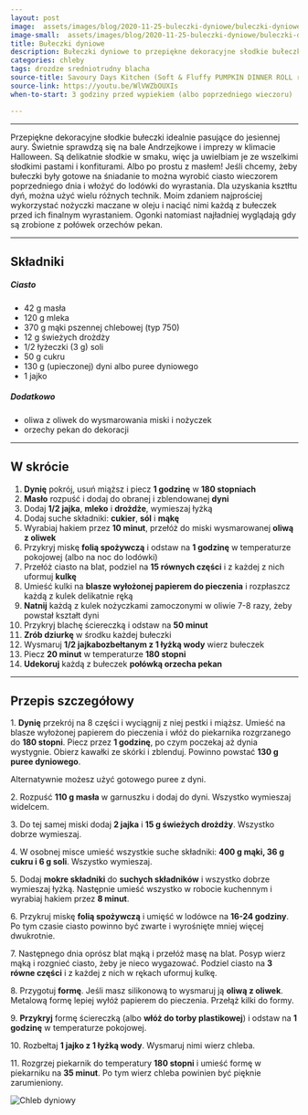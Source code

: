```yaml
---
layout: post
image:  assets/images/blog/2020-11-25-buleczki-dyniowe/buleczki-dyniowe.jpg
image-small:  assets/images/blog/2020-11-25-buleczki-dyniowe/buleczki-dyniowe-small.jpg
title: Bułeczki dyniowe
description: Bułeczki dyniowe to przepiękne dekoracyjne słodkie bułeczki, które idealnie pasują do jesiennej aury. Idealne na Halloween i bale Andrzejkowe!
categories: chleby
tags: drozdze sredniotrudny blacha
source-title: Savoury Days Kitchen (Soft & Fluffy PUMPKIN DINNER ROLL recipe)
source-link: https://youtu.be/WlVWZbOUXIs
when-to-start: 3 godziny przed wypiekiem (albo poprzedniego wieczoru)

---
```


-----

Przepiękne dekoracyjne słodkie bułeczki idealnie pasujące do jesiennej aury. Świetnie sprawdzą się na bale Andrzejkowe i imprezy w klimacie Halloween. Są delikatnie słodkie w smaku, więc ja uwielbiam je ze wszelkimi słodkimi pastami i konfiturami. Albo po prostu z masłem! Jeśli chcemy, żeby bułeczki były gotowe na śniadanie to można wyrobić ciasto wieczorem poprzedniego dnia i włożyć do lodówki do wyrastania. Dla uzyskania ksztłtu dyń, można użyć wielu różnych technik. Moim zdaniem najprościej wykorzystać nożyczki maczane w oleju i naciąć nimi każdą z bułeczek przed ich finalnym wyrastaniem. Ogonki natomiast najładniej wyglądają gdy są zrobione z połówek orzechów pekan. 

-----

## Składniki

##### Ciasto

* 42 g masła
* 120 g mleka
* 370 g mąki pszennej chlebowej (typ 750)
* 12 g świeżych drożdży
* 1/2 łyżeczki (3 g) soli
* 50 g cukru
* 130 g (upieczonej) dyni albo puree dyniowego
* 1 jajko

##### Dodatkowo

* oliwa z oliwek do wysmarowania miski i nożyczek
* orzechy pekan do dekoracji

-----

## W skrócie

1. **Dynię** pokrój, usuń miąższ i piecz **1 godzinę** w **180 stopniach**
2. **Masło** rozpuść i dodaj do obranej i zblendowanej **dyni**
3. Dodaj **1/2 jajka**, **mleko** i **drożdże**, wymieszaj łyżką
4. Dodaj suche składniki: **cukier**, **sól** i **mąkę**
5. Wyrabiaj hakiem przez **10 minut**, przełóż do miski wysmarowanej **oliwą z oliwek**
6. Przykryj miskę **folią spożywczą** i odstaw na **1 godzinę** w temperaturze pokojowej (albo na noc do lodówki)
7. Przełóż ciasto na blat, podziel na **15 równych części** i z każdej z nich uformuj **kulkę**
8. Umieść kulki na **blasze wyłożonej papierem do pieczenia** i rozpłaszcz każdą z kulek delikatnie ręką
9. **Natnij** każdą z kulek nożyczkami zamoczonymi w oliwie 7-8 razy, żeby powstał kształt dyni
10. Przykryj blachę ściereczką i odstaw na **50 minut**
11. **Zrób dziurkę** w środku każdej bułeczki
12. Wysmaruj **1/2 jajkabozbełtanym z 1 łyżką wody** wierz bułeczek
11. Piecz **20 minut** w temperaturze **180 stopni**
12. **Udekoruj** każdą z bułeczek **połówką orzecha pekan**

-----

## Przepis szczegółowy

1\. **Dynię** przekrój na 8 części i wyciągnij z niej pestki i miąższ. Umieść na blasze wyłożonej papierem do pieczenia i włóż do piekarnika rozgrzanego do **180 stopni**. Piecz przez **1 godzinę**, po czym poczekaj aż dynia wystygnie. Obierz kawałki ze skórki i zblenduj. Powinno powstać **130 g puree dyniowego**.

Alternatywnie możesz użyć gotowego puree z dyni.

2\. Rozpuść **110 g masła** w garnuszku i dodaj do dyni. Wszystko wymieszaj widelcem.

3\. Do tej samej miski dodaj **2 jajka** i **15 g świeżych drożdży**. Wszystko dobrze wymieszaj.

4\. W osobnej misce umieść wszystkie suche składniki: **400 g mąki, 36 g cukru i 6 g soli**. Wszystko wymieszaj.

5\. Dodaj **mokre składniki** do **suchych składników** i wszystko dobrze wymieszaj łyżką. Następnie umieść wszystko w robocie kuchennym i wyrabiaj hakiem przez **8 minut**.

6\. Przykruj miskę **folią spożywczą** i umięść w lodówce na **16-24 godziny**. Po tym czasie ciasto powinno być zwarte i wyrośnięte mniej więcej dwukrotnie.

7\. Następnego dnia oprósz blat mąką i przełóż masę na blat. Posyp wierz mąką i rozgnieć ciasto, żeby je nieco wygazować. Podziel ciasto na **3 równe części** i z każdej z nich w rękach uformuj kulkę.

8\. Przygotuj **formę**. Jeśli masz silikonową to wysmaruj ją **oliwą z oliwek**. Metalową formę lepiej wyłóż papierem do pieczenia. Przełąż kilki do formy.

9\. **Przykryj** formę ściereczką (albo **włóż do torby plastikowej**) i odstaw na **1 godzinę** w temperaturze pokojowej.

10\. Rozbełtaj **1 jajko z 1 łyżką wody**. Wysmaruj nimi wierz chleba.

11\. Rozgrzej piekarnik do temperatury **180 stopni** i umieść formę w piekarniku na **35 minut**. Po tym wierz chleba powinien być pięknie zarumieniony.

![Chleb dyniowy](/assets/images/blog/2020-11-05-chleb-dyniowy/chleb-dyniowy.jpg)